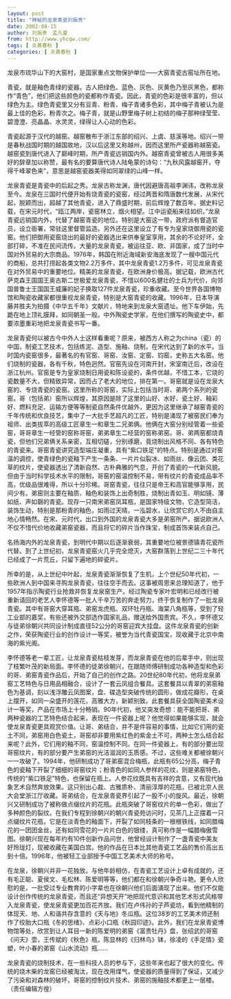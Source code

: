 ```yaml
---
layout: post
title: "神秘的龙泉青瓷刘振贵"
date: 2002-08-15
author: 刘振贵　孟凡夏
from: http://www.yhcqw.com/
tags: [ 炎黄春秋 ]
categories: [ 炎黄春秋 ]
---
```




龙泉市琉华山下的大窑村，是国家重点文物保护单位——大窑青瓷古窑址所在地。


青瓷，就是釉色青绿的瓷器。古人把绿色、蓝色、灰色、灰黄色乃至灰黑色，都称作“青色”，他们把这些颜色的瓷都称作青瓷。因此，青瓷的色彩是很丰富的，但以绿色为主。绿色青瓷里又分有豆青、粉青、梅子青诸多色彩，其中梅子青被认为是最上佳的色彩，粉青次之。梅子青，就是山野里梅子树上初结的梅子那种绿莹莹、碧澄澄、亮晶晶、水灵灵，绿得让人心动的色彩。


青瓷起源于汉代的越窑。越窑散布于浙江东部的绍兴、上虞、慈溪等地。绍兴一带是春秋战国时期的越国故地，汉以后这里又称越州，因而这里所产瓷器称越窑瓷。越窑瓷到唐代进入了巅峰时期，所产青瓷远销国内外。越窑青瓷曾被古人用很多美好的辞章加以称赞，最有名的要算唐代诗人陆龟蒙的诗句：“九秋风露越窑开，夺得千峰翠色来”，意思是越窑瓷器美得如同翠绿的山峰一样。


龙泉青瓷是青瓷中的后起之秀。龙泉古称龙渊，唐代因避唐高祖李渊讳，改称龙泉至今。龙泉在三国时代便开始有烧青瓷的瓷窑，经过两晋和隋唐数代发展，从宋代起，脱颖而出，超越了其他青瓷，进入了鼎盛时期，前后辉煌了数百年。据史料记载，在宋元时代，“瓯江两岸，瓷窑林立，烟火相望。江中运瓷船来往如织。”龙泉青瓷远销国内外，代替了越窑青瓷的地位。特别是大窑这一带，政府派有督造官员，设立衙署，常驻这里督管监造。另外还在这里设立了有专为皇家烧御用瓷的瓷窑。他们把御用瓷窑烧出的最好的瓷器选出来供奉皇室享用，其余的不论好坏，全部打碎，不准在民间流传。大量的龙泉青瓷，被运往亚、欧、非国家，成了当时中国对外贸易的大宗商品。1976年，韩国在附近海域新安海底发现了一艘中国元代的商船，总共打捞起各类文物2.2万多件，其中龙泉青瓷1.2万多件，可见龙泉青瓷在对外贸易中的重要地位。精美的龙泉青瓷，在欧洲身价极高。据记载，欧洲古代萨克森王国国王奥古斯二世极爱龙泉青瓷，不惜以600名健壮的士兵为代价，向邻国普鲁士王国国王威廉的妃子换取127件龙泉青瓷，珍重收藏。至今世界各国博物馆和陶瓷收藏家都很重视龙泉青瓷，特别是大窑青瓷的收藏。1996年，日本导演藤井胜夫为拍摄《中华五千年》文献片，特地来到龙泉大窑遗址。他下车伊始，先跪在地上顶礼膜拜，如同朝圣一般。中外陶瓷史学家，在他们撰写的陶瓷史中，都要浓墨重彩地把龙泉青瓷书写一番。


龙泉青瓷何以被古今中外人士这样看重呢？原来，被西方人称之为china（瓷）的中国，制瓷工艺技术，包括练泥、造型、施釉、烧制，在宋代达到了新的水平。当时国内瓷窑很多，最著名的有官窑、哥窑、汝窑、定窑、钧窑，史称五大名窑。他们烧制的瓷器，各有千秋，特色迥然。官窑先设在河南开封，宋室南迁后，改设在浙江杭州。官窑是专为皇家烧制日用瓷和陈设瓷的，条件优越，不惜工本，它烧的瓷数量不大，但精致异常，因而占了老大的地位，排在第一。哥窑就是设在龙泉大窑的、专烧青瓷的瓷窑。这里所称的哥窑，实际上包括当时哥、弟两个系列的瓷窑。哥（包括弟）窑所以辉煌，其原因是除了这里的山好、水好、瓷土好、釉彩好、燃料充足、运输方便等等制瓷自然条件优越外，更因为这里继承了越窑青瓷的千年传统和优良技艺，集中了一大批手艺超凡的工匠，特别是涌现了被窑民们奉为祖师、出类拔萃的高级工匠章生一和章生二兄弟俩。他俩在大窑分别经管着一些瓷窑，哥哥章生一经管的窑称哥窑，弟弟章生二经营的窑称弟窑。哥、弟两窑都烧青瓷，但他们兄弟俩关系亲密，互相切磋，分别琢磨，竟烧制出风格不同、各有特色的青瓷来。哥窑青瓷讲究造型端庄凝重，具有“紫口铁足”的特点。特别是通过对窑温的调控，使青绿色的瓷釉下产生一条条、一片片似裂冰、如雨丝、像云团、类花草的纹片，使瓷器透出了清新自然、古朴典雅的气息，开创了青瓷的一代新风貌。但由于当时科学技术水平的限制，哥窑的窑温控制不易，带有纹片的青瓷成品率不高，优级品很难得，所以十分珍稀。哥窑青瓷，往往只是帝王和高官能够享用，民间少有。弟窑则主要在釉质、釉色和装饰上出奇制胜，烧制出青如玉、明如镜、薄如纸、声如磬的青瓷。现存一只南宋弟窑凤耳瓶，是国家特级文物，它造型简洁，装饰生动，特别是那粉青的釉色，如雨过天晴，一泓碧水，让欣赏它的人不由自主地心情畅然。在宋、元时代，出口到外国的龙泉青瓷大多是弟窑所产。据说欧洲人不仅不惜代价地收藏弟窑瓷器，而且将它的碎片当作珠宝，制成首饰来装点自己。


名扬海内外的龙泉青瓷，到明代中期以后逐渐衰弱，其重要地位被景德镇青花瓷所代替。到了上世纪初，龙泉青瓷窑火几乎完全熄灭，大窑群落到上世纪二三十年代已经成了一片荒丘，只留下遍地的碎瓷片。


所幸的是，从上世纪中叶起，龙泉青瓷渐渐恢复了生机，上个世纪50年代初，一些欧洲人到中国来寻购龙泉青瓷，往往空手而去。这事被周恩来总理知道了，他于1957年指示陶瓷行业抢救并恢复龙泉窑生产。经过陶瓷专家叶宏明和已经改行被重新请回的老艺人李怀德等一批人千辛万苦的奔走努力，终于恢复制作了一批龙泉青瓷。其中有哥窑大穿耳瓶、弟窑龙虎瓶、双环牡丹瓶、海棠八角瓶等，受到了轻工业部的嘉奖，有些还被外交部选作国家礼品，赠送给外国贵宾。不久，李怀德又与徒弟徐朝兴共同设计制成直径52公分的哥窑迎宾大挂盘。这件龙泉青瓷的创新之作，荣获陶瓷行业的创作设计一等奖，被誉为当代青瓷国宝，现收藏于北京中南海的紫光阁。


李怀德等老一辈工匠，让龙泉青瓷枯枝发芽，而龙泉青瓷在他的后辈手中，则出现了枝繁叶茂的新局面。李怀德的徒弟徐朝兴，在跟随师傅研制成功各种造型和色彩的哥、弟窑青瓷作品后，开始了自己的创作之路。20世纪80年代初，他将龙泉弟窑工艺特色与日用品相融合，设计了一套云凤组合餐具。这套餐具以青翠的弟窑釉色为基调，刻以浅浮雕云凤图案，盘、碟造型突破传统的圆形，做成花瓣形，在桌上摆开，如同一朵盛开的莲花，高雅大方，新颖别致。此套餐具获全国陶瓷美术设计一等奖，产品在市场上十分畅销。90年代初，他又突发奇想：能不能把哥、弟两种瓷器的工艺特色结合起来，表现在一件瓷器上呢？他觉得如果能够实现，就会使龙泉青瓷更具观赏价值。让哥、弟结合，并不是件容易的事情，比如它们用的瓷土不同，弟窑用白色瓷土，哥窑却非要用紫红色的紫金土不可，两种土怎么结合起来呢？此外，它们用的釉不同，窑温控制不同。在同一件瓷器上，有的部分要出现哥窑纹片，有的部分要产生弟窑的光洁滋润的玉质感。不过，这些难关都被徐朝兴一一攻破了。1994年，他研制成功了哥弟窑混合梅瓶，此瓶有65公分高，梅子青色的瓷釉下开裂了细细的哥窑纹片；粉青色的如同人参样的花纹，则是弟窑特色，传统的“紫口铁足”特色，也保留在瓶上。人参花纹既具有吉祥的含意，又有现代抽象艺术自然奔放效果。这只别出心裁、古雅质朴、清丽淳厚的花瓶，已被北京人民大会堂浙江厅收藏。哥弟结合，在龙泉青瓷界引起了一股不小的旋风。最近，徐朝兴又研制成功了被称做点缀纹片的花瓶。此瓶突破了哥窑纹片的单一色彩，做出了多种颜色的裂纹。在我们专程到徐朝兴的朝兴青瓷苑访问时，见茶几上正摆着一只点缀纹片花瓶，它是在淡青色的釉面下，开裂了如同枝条的一根根铁线，如同腊梅花的一团团金丝，还有如同雪花的一片片白色的银缕，真可称作是一幅腊梅傲雪图。徐朝兴现在每年约有10件创新作品问世，他曾经设计制作了一盏青瓷中美友好玲珑灯，现被收藏在美国白宫。他的作品在日本比其他青瓷工艺品的售价高出五到十倍。1996年，他被轻工业部授予中国工艺美术大师的称号。


在龙泉，徐朝兴并非一花独放。与他年龄相仿，在青瓷工艺设计上卓有成就的，还有毛正聪、夏侯文、毛松林、陈爱明等等，他们都在和徐朝兴争奇斗艳。更令人欣慰的是，一批受过专业教育的小字辈也在徐朝兴他们后面涌现了出来。他们不仅能设计创作传统的龙泉青瓷，而且还“异想天开”地把现代意识和其他艺术形式风格带入龙泉青瓷，使龙泉青瓷更加百花齐放。我们在卢伟孙的子芦瓷坊，看到他精制的体现天、地、人和谐共存含意的《天与地》冬瓜瓶。这位38岁的工艺美术师还制作了绞胎大口瓶《冬的思绪》、点彩小口瓶《秋园印迹》。此外，我们在龙泉青瓷博物馆等处，欣赏到让人耳目一新的陈爱明的弟窑《富贵牡丹》盘，张绍武的哥窑《问天》壶，王传斌的《秋色》瓶，陈显林的《归林鸟》钵，徐凌的《手足情》瓷塑，叶小春的弟窑《山水流动》瓶……


龙泉青瓷的烧制技术，在一些科技人员的参与下，这些年来也起了很大的变化。传统的烧木柴的龙窑已经被淘汰，现在改用煤气，使瓷器的质量得到了保证，又减少了污染和对森林的破坏，哥窑的控制纹片技术、弟窑的施釉技术都更上一层楼。（责任编辑方徨）


